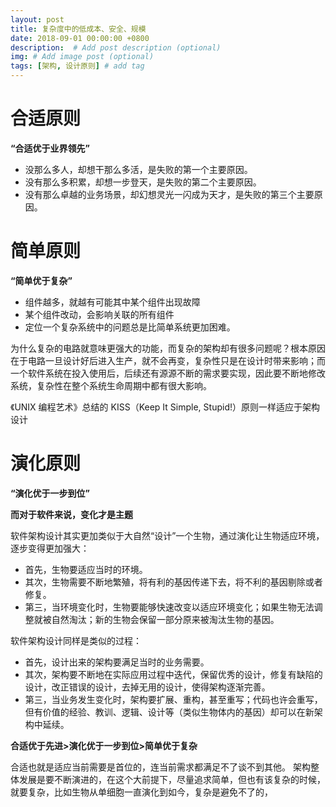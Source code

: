 ```yaml
---
layout: post
title: 复杂度中的低成本、安全、规模
date: 2018-09-01 00:00:00 +0800
description:  # Add post description (optional)
img: # Add image post (optional)
tags: [架构, 设计原则] # add tag
---
```


# 合适原则

**“合适优于业界领先”**

- 没那么多人，却想干那么多活，是失败的第一个主要原因。
- 没有那么多积累，却想一步登天，是失败的第二个主要原因。
- 没有那么卓越的业务场景，却幻想灵光一闪成为天才，是失败的第三个主要原因。

# 简单原则

**“简单优于复杂”**

- 组件越多，就越有可能其中某个组件出现故障
- 某个组件改动，会影响关联的所有组件
- 定位一个复杂系统中的问题总是比简单系统更加困难。

为什么复杂的电路就意味更强大的功能，而复杂的架构却有很多问题呢？根本原因在于电路一旦设计好后进入生产，就不会再变，复杂性只是在设计时带来影响；而一个软件系统在投入使用后，后续还有源源不断的需求要实现，因此要不断地修改系统，复杂性在整个系统生命周期中都有很大影响。

《UNIX 编程艺术》总结的 KISS（Keep It Simple, Stupid!）原则一样适应于架构设计

# 演化原则

**“演化优于一步到位”**

**而对于软件来说，变化才是主题**

软件架构设计其实更加类似于大自然“设计”一个生物，通过演化让生物适应环境，逐步变得更加强大：
- 首先，生物要适应当时的环境。
- 其次，生物需要不断地繁殖，将有利的基因传递下去，将不利的基因剔除或者修复。
- 第三，当环境变化时，生物要能够快速改变以适应环境变化；如果生物无法调整就被自然淘汰；新的生物会保留一部分原来被淘汰生物的基因。

软件架构设计同样是类似的过程：

- 首先，设计出来的架构要满足当时的业务需要。
- 其次，架构要不断地在实际应用过程中迭代，保留优秀的设计，修复有缺陷的设计，改正错误的设计，去掉无用的设计，使得架构逐渐完善。
- 第三，当业务发生变化时，架构要扩展、重构，甚至重写；代码也许会重写，但有价值的经验、教训、逻辑、设计等（类似生物体内的基因）却可以在新架构中延续。

**合适优于先进>演化优于一步到位>简单优于复杂**

合适也就是适应当前需要是首位的，连当前需求都满足不了谈不到其他。
架构整体发展是要不断演进的，在这个大前提下，尽量追求简单，但也有该复杂的时候，就要复杂，比如生物从单细胞一直演化到如今，复杂是避免不了的，
